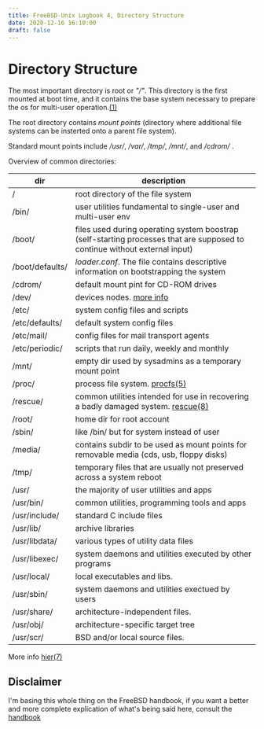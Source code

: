 ```yaml
---
title: FreeBSD-Unix Logbook 4, Directory Structure
date: 2020-12-16 16:10:00
draft: false
---
```


# Directory Structure

The most important directory is root or _"/"_. This directory is the first
mounted at boot time, and it contains the base system necessary to prepare
the os for multi-user operation.[(1)][dir]

The root directory contains _mount points_ (directory where additional file
systems can be insterted onto a parent file system).

Standard mount points include _/usr/_, _/var/_, _/tmp/_, _/mnt/_, and _/cdrom/_
.

Overview of common directories:

| dir             | description                                                                                                                 |
|-----------------|-----------------------------------------------------------------------------------------------------------------------------|
| /               | root directory of the file system                                                                                           |
| /bin/           | user utilities fundamental to single-user and multi-user env                                                                |
| /boot/          | files used during operating system boostrap  (self-starting processes that are supposed to continue without external input) |
| /boot/defaults/ | _loader.conf_. The file contains descriptive information on bootstrapping the system                                        |
| /cdrom/         | default mount pint for CD-ROM drives                                                                                        |
| /dev/           | devices nodes. [more info][intro]                                                                                           |
| /etc/           | system config files and scripts                                                                                             |
| /etc/defaults/  | default system config files                                                                                                 |
| /etc/mail/      | config files for mail transport agents                                                                                      |
| /etc/periodic/  | scripts that run daily, weekly and monthly                                                                                  |
| /mnt/           | empty dir used by sysadmins as a temporary mount point                                                                      |
| /proc/          | process file system. [procfs(5)][procfs]                                                                                    |
| /rescue/        | common utilities intended for use in recovering a badly damaged system.  [rescue(8)][rescue]                                |
| /root/          | home dir for root account                                                                                                   |
| /sbin/          | like /bin/ but for system instead of user                                                                                   |
| /media/         | contains subdir to be used as mount points for removable media (cds, usb, floppy disks)                                     |
| /tmp/           | temporary files that are usually not preserved across a system reboot                                                       |
| /usr/           | the majority of user utilities and apps                                                                                     |
| /usr/bin/       | common utilities, programming tools and apps                                                                                |
| /usr/include/   | standard C include files                                                                                                    |
| /usr/lib/       | archive libraries                                                                                                           |
| /usr/libdata/   | various types of utility data files                                                                                         |
| /usr/libexec/   | system daemons and utilities executed by other programs                                                                     |
| /usr/local/     | local executables and libs.                                                                                                 |
| /usr/sbin/      | system daemons and utilities exectued by users                                                                              |
| /usr/share/     | architecture-independent files.                                                                                             |
| /usr/obj/       | architecture-specific target tree                                                                                           |
| /usr/scr/       | BSD and/or local source files.                                                                                              |

More info [hier(7)][hier]


## Disclaimer
I'm basing this whole thing on the FreeBSD handbook, if you want a better and
more complete explication of what's being said here, consult the [handbook][hb]

[rescue]: https://www.freebsd.org/cgi/man.cgi?query=rescue&sektion=8&manpath=freebsd-release-ports
[procfs]:https://www.freebsd.org/cgi/man.cgi?query=procfs&sektion=5&manpath=freebsd-release-ports
[intro]: https://www.freebsd.org/cgi/man.cgi?query=intro&sektion=4&manpath=freebsd-release-ports
[hier]: https://www.freebsd.org/cgi/man.cgi?query=hier&sektion=7&manpath=freebsd-release-ports
[dir]: https://www.freebsd.org/doc/en_US.ISO8859-1/books/handbook/dirstructure.html
[hb]: https://www.freebsd.org/doc/en_US.ISO8859-1/books/handbook/users-synopsis.html

